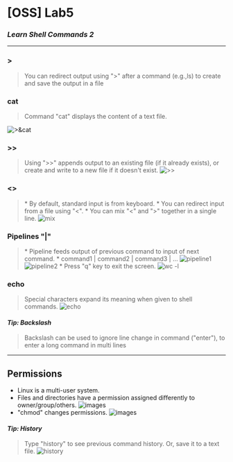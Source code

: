 # [OSS] Lab5
### *Learn Shell Commands 2*
---

### >
>You can redirect output using ">" after a command (e.g.,ls) to create and save the output in a file
### cat
>Command "cat" displays the content of a text file.

![>&cat](https://user-images.githubusercontent.com/101113025/193424639-d0c05edb-4f17-4648-91b7-32226a52e6ba.png)

### >>
>Using ">>" appends output to an existing file (if it already exists), or create and write to a new file if it doesn't exist.
![>>](https://user-images.githubusercontent.com/101113025/193424954-8c90ebc5-98f6-4080-b83b-f089686d1563.png)

### <>
>\* By default, standard input is from keyboard.
\* You can redirect input from a file using "<".
\* You can mix "<" and ">" together in a single line.
![mix](https://user-images.githubusercontent.com/101113025/193425027-e67643e9-2fd4-4093-8c08-3377eb825ffb.png)

### Pipelines "|"
>\* Pipeline feeds output of previous command to input of next command.
\* command1 | command2 | command3 | ...
![pipeline1](https://user-images.githubusercontent.com/101113025/193425488-44a6cdcc-143e-4d95-9725-ae1e32764703.png)
![pipeline2](https://user-images.githubusercontent.com/101113025/193425490-cc6c5183-e33a-4d9f-b6ed-08b31d5a8ebd.png)
\* Press "q" key to exit the screen.
![wc -l](https://user-images.githubusercontent.com/101113025/193425577-f7111a8a-4367-4176-b7ba-765039e38d00.png)

### echo
>Special characters expand its meaning when given to shell commands.
![echo](https://user-images.githubusercontent.com/101113025/193425597-7e7bf7f1-3304-4e4b-a263-7598635cff25.png)  

#### *Tip: Backslash*
>Backslash can be used to ignore line change in command ("enter"), to enter a long command in multi lines

---
## Permissions
* Linux is a multi-user system.
* Files and directories have a permission assigned differently to owner/group/others.
![images](https://images.velog.io/images/estell/post/53d19ba0-ebe3-4ebd-aa75-efe120d4089a/%E1%84%89%E1%85%B3%E1%84%8F%E1%85%B3%E1%84%85%E1%85%B5%E1%86%AB%E1%84%89%E1%85%A3%E1%86%BA%202022-02-28%20%E1%84%8B%E1%85%A9%E1%84%8C%E1%85%A5%E1%86%AB%2010.15.41.png)
* "chmod" changes permissions.
![images](https://haktuts.github.io/gallery/a836283f9d09a9207660a68a8fbda0ca_681x461.png)

#### *Tip: History*
>Type "history" to see previous command history.
Or, save it to a text file.
![history](https://user-images.githubusercontent.com/101113025/193426250-c1a35298-b921-4a77-afeb-036b0336cbc3.png)
